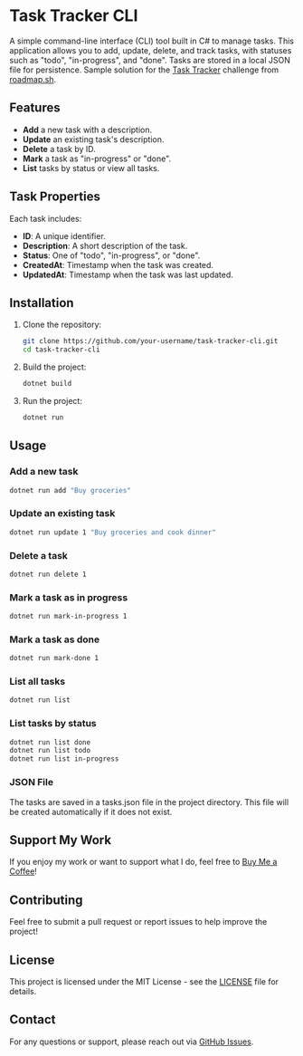 # Task Tracker CLI

A simple command-line interface (CLI) tool built in C# to manage tasks. This application allows you to add, update, delete, and track tasks, with statuses such as "todo", "in-progress", and "done". Tasks are stored in a local JSON file for persistence. Sample solution for the [Task Tracker](https://roadmap.sh/projects/task-tracker) challenge from [roadmap.sh](https://roadmap.sh/).

## Features

- **Add** a new task with a description.
- **Update** an existing task's description.
- **Delete** a task by ID.
- **Mark** a task as "in-progress" or "done".
- **List** tasks by status or view all tasks.

## Task Properties

Each task includes:
- **ID**: A unique identifier.
- **Description**: A short description of the task.
- **Status**: One of "todo", "in-progress", or "done".
- **CreatedAt**: Timestamp when the task was created.
- **UpdatedAt**: Timestamp when the task was last updated.

## Installation

1. Clone the repository:
    ```bash
    git clone https://github.com/your-username/task-tracker-cli.git
    cd task-tracker-cli
    ```

2. Build the project:
    ```bash
    dotnet build
    ```

3. Run the project:
    ```bash
    dotnet run
    ```

## Usage

### Add a new task
```bash
dotnet run add "Buy groceries"
```

### Update an existing task
```bash
dotnet run update 1 "Buy groceries and cook dinner"
```

### Delete a task
```bash
dotnet run delete 1
```

### Mark a task as in progress
```bash
dotnet run mark-in-progress 1
```

### Mark a task as done
```bash
dotnet run mark-done 1
```

### List all tasks
```bash
dotnet run list
```

### List tasks by status
```bash
dotnet run list done
dotnet run list todo
dotnet run list in-progress
```

### JSON File

The tasks are saved in a tasks.json file in the project directory. This file will be created automatically if it does not exist.

## Support My Work
If you enjoy my work or want to support what I do, feel free to [Buy Me a Coffee](https://buymeacoffee.com/marvynharry)!

## Contributing
Feel free to submit a pull request or report issues to help improve the project!

## License
This project is licensed under the MIT License - see the [LICENSE](LICENSE) file for details.

## Contact
For any questions or support, please reach out via [GitHub Issues](https://github.com/MarvynHarry/github-user-activity/issues).
